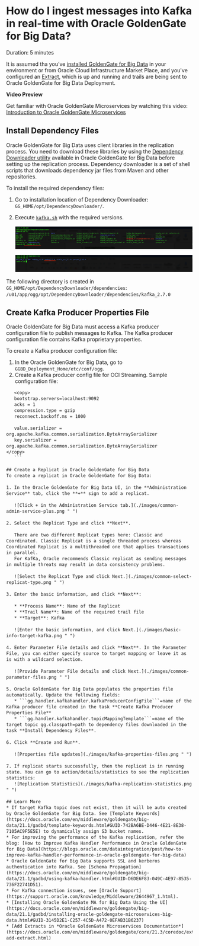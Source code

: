 # How do I ingest messages into Kafka in real-time with Oracle GoldenGate for Big Data?
Duration: 5 minutes

It is assumed tha you’ve [installed GoldenGate for Big Data](https://docs.oracle.com/en/middleware/goldengate/big-data/21.1/gadbd/installing-oracle-goldengate-microservices-big-data.html#GUID-3145D2E1-C257-4C5D-A472-0EFAB31B6237) in your environment or from Oracle Cloud Infrastructure Market Place, and you've configured an [Extract](https://docs.oracle.com/en/middleware/goldengate/core/21.3/coredoc/extract-add-extract.html), which is up and running and trails are being sent to Oracle GoldenGate for Big Data Deployment. 

**Video Preview**

Get familiar with Oracle GoldenGate Microservices by watching this video: [Introduction to Oracle GoldenGate Microservices](youtube:aekcNiAYC7k)

## Install Dependency Files 

Oracle GoldenGate for Big Data uses client libraries in the replication process. You need to download these libraries by using the [Dependency Downloader utility](https://docs.oracle.com/en/middleware/goldengate/big-data/21.1/gadbd/dependency-downloader.html#GUID-6252EAFA-D76A-4A83-BB16-41BCCCC46194) available in Oracle GoldenGate for Big Data before setting up the replication process. Dependency downloader is a set of shell scripts that downloads dependency jar files from Maven and other repositories. 


To install the required dependency files:
1. Go to installation location of Dependency Downloader: ```GG_HOME/opt/DependencyDownloader/```. 
2. Execute [```kafka.sh```](https://docs.oracle.com/en/middleware/goldengate/big-data/21.1/gadbd/kafka-handler-client-dependencies.html) with the required versions. 

    ![Executing Kafka.sh](./images/kafka-execute.png " ")

The following directory is created in ```GG_HOME/opt/DependencyDownloader/dependencies```: ```/u01/app/ogg/opt/DependencyDownloader/dependencies/kafka_2.7.0```
   
## Create Kafka Producer Properties File 

Oracle GoldenGate for Big Data must access a Kafka producer configuration file to publish messages to Kafka. The Kafka producer configuration file contains Kafka proprietary properties.

To create a Kafka producer configuration file:

1. In the Oracle GoldenGate for Big Data, go to ```GGBD_Deployment_Home/etc/conf/ogg```.
2. Create a Kafka producer config file for OCI Streaming. Sample configuration file:
 ```  
    <copy>
    bootstrap.servers=localhost:9092
    acks = 1
    compression.type = gzip
    reconnect.backoff.ms = 1000
    
    value.serializer = org.apache.kafka.common.serialization.ByteArraySerializer
    key.serializer = org.apache.kafka.common.serialization.ByteArraySerializer
 </copy>
    ```   

## Create a Replicat in Oracle GoldenGate for Big Data
To create a replicat in Oracle GoldenGate for Big Data:

1. In the Oracle GoldenGate for Big Data UI, in the **Administration Service** tab, click the **+** sign to add a replicat. 
    
    ![Click + in the Administration Service tab.](./images/common-admin-service-plus.png " ")

2. Select the Replicat Type and click **Next**.

    There are two different Replicat types here: Classic and Coordinated. Classic Replicat is a single threaded process whereas Coordinated Replicat is a multithreaded one that applies transactions in parallel. 
    For KafKa, Oracle recommends Classic replicat as sending messages in multiple threats may result in data consistency problems. 

    ![Select the Replicat Type and click Next.](./images/common-select-replicat-type.png " ")

3. Enter the basic information, and click **Next**:

    * **Process Name**: Name of the Replicat
    * **Trail Name**: Name of the required trail file
    * **Target**: Kafka 

    ![Enter the basic information, and click Next.](./images/basic-info-target-kafka.png " ")
    
4. Enter Parameter File details and click **Next**. In the Parameter File, you can either specify source to target mapping or leave it as is with a wildcard selection. 

    ![Provide Parameter File details and click Next.](./images/common-parameter-files.png " ")

5. Oracle GoldenGate for Big Data populates the properties file automatically. Update the following fields: 
    * ```gg.handler.kafkahandler.kafkaProducerConfigFile```=name of the Kafka producer file created in the task **Create Kafka Producer Properties File**
    * ```gg.handler.kafkahandler.topicMappingTemplate```=name of the target topic gg.classpath=path to dependency files downloaded in the task **Install Dependency Files**.

6. Click **Create and Run**.

    ![Properties file updates](./images/kafka-properties-files.png " ")
    
7. If replicat starts successfully, then the replicat is in running state. You can go to action/details/statistics to see the replication statistics: 
    ![Replication Statistics](./images/kafka-replication-statistics.png " ")

## Learn More
* If target Kafka topic does not exist, then it will be auto created by Oracle GoldenGate for Big Data. See [Template Keywords](https://docs.oracle.com/en/middleware/goldengate/big-data/21.1/gadbd/template-keywords.html#GUID-742BA6BE-D446-4E21-8E38-7105AC9F5E5E) to dynamically assign S3 bucket names.
* For improving the performance of the Kafka replication, refer the blog: [How to Improve Kafka Handler Performance in Oracle GoldenGate for Big Data](https://blogs.oracle.com/dataintegration/post/how-to-improve-kafka-handler-performance-in-oracle-goldengate-for-big-data)
* Oracle GoldenGate for Big Data supports SSL and kerberos authentication into Kafka. See [Schema Propagation](https://docs.oracle.com/en/middleware/goldengate/big-data/21.1/gadbd/using-kafka-handler.html#GUID-D6DE6F83-049C-4E97-8535-736F22741D51). 
* For Kafka connection issues, see [Oracle Support](https://support.oracle.com/knowledge/Middleware/2644967_1.html). 
* [Installing Oracle GoldenGate MA for Big Data Using the UI](https://docs.oracle.com/en/middleware/goldengate/big-data/21.1/gadbd/installing-oracle-goldengate-microservices-big-data.html#GUID-3145D2E1-C257-4C5D-A472-0EFAB31B6237)
* [Add Extracts in *Oracle GoldenGate Microservices Documentation*](https://docs.oracle.com/en/middleware/goldengate/core/21.3/coredoc/extract-add-extract.html)

